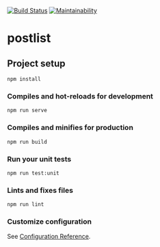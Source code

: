 [![Build Status](https://travis-ci.org/tonymontaro/postlist.svg?branch=master)](https://travis-ci.org/tonymontaro/postlist)
[![Maintainability](https://api.codeclimate.com/v1/badges/8c3f7092185aafba9999/maintainability)](https://codeclimate.com/github/tonymontaro/postlist/maintainability)

# postlist

## Project setup

```
npm install
```

### Compiles and hot-reloads for development

```
npm run serve
```

### Compiles and minifies for production

```
npm run build
```

### Run your unit tests

```
npm run test:unit
```

### Lints and fixes files

```
npm run lint
```

### Customize configuration

See [Configuration Reference](https://cli.vuejs.org/config/).
